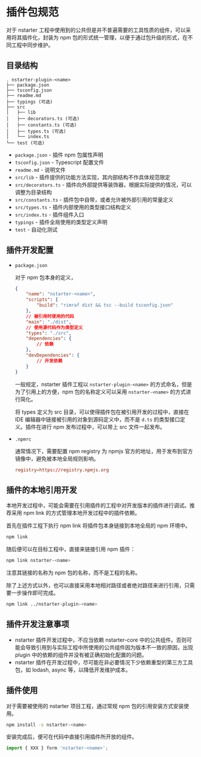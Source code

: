# 插件包规范

对于 nstarter 工程中使用到的公共但是并不普遍需要的工具性质的组件，可以采用将其插件化，封装为 npm 包的形式统一管理，以便于通过包升级的形式，在不同工程中同步维护。


## 目录结构

```
. nstarter-plugin-<name>
├── package.json
├── tsconfig.json
├── readme.md
├── typings (可选)
├── src
│   ├── lib
│   ├── decorators.ts (可选)
│   ├── constants.ts (可选)
│   ├── types.ts (可选)
│   └── index.ts 
└── test (可选)
```

* `package.json` - 插件 npm 包属性声明
* `tsconfig.json` - Typescript 配置文件
* `readme.md` - 说明文件
* `src/lib` - 插件提供的功能方法实现，其内部结构不作具体规范限定
* `src/decorators.ts` - 插件向外部提供等装饰器，根据实际提供的情况，可以调整为目录结构
* `src/constants.ts` - 插件包中自带，或者允许被外部引用的常量定义
* `src/types.ts` - 插件内部使用的类型接口结构定义
* `src/index.ts` - 插件组件入口
* `typings` - 插件全局使用的类型定义声明
* `test` - 自动化测试


## 插件开发配置

* `package.json`

  对于 npm 包本身的定义，

  ```json
  {
      "name": "nstarter-<name>",
      "scripts": {
          "build": "rimraf dist && tsc --build tsconfig.json"
      },
      // 被引用时使用的代码
      "main": "./dist",
      // 使用源代码作为类型定义
      "types": "./src",
      "dependencies": {
          // 依赖
      },
      "devDependencies": {
          // 开发依赖
      }
  }
  ```

  一般规定，nstarter 插件工程以 `nstarter-plugin-<name>` 的方式命名，但是为了引用上的方便，npm 包的名称定义可以采用 `nstarter-<name>` 的方式进行简化。

  将 types 定义为 src 目录，可以使得插件包在被引用开发的过程中，直接在 IDE 编辑器中链接被引用的对象到源码定义中，而不是 `d.ts` 的类型接口定义。插件在进行 npm 发布过程中，可以带上 src 文件一起发布。

* `.npmrc`

  通常情况下，需要配置 npm registry 为 npmjs 官方的地址，用于发布到官方镜像中，避免被本地全局规则影响。

  ```conf
  registry=https://registry.npmjs.org
  ```


## 插件的本地引用开发

本地开发过程中，可能会需要在引用插件的工程中对开发版本的插件进行调试。推荐采用 npm link 的方式管理本地开发过程中的插件依赖。

首先在插件工程下执行 npm link 将插件包本身链接到本地全局的 npm 环境中。

```bash
npm link
```

随后便可以在目标工程中，直接来链接引用 npm 插件：

```bash
npm link nstarter-<name>
```

注意其链接的名称为 npm 包的名称，而不是工程的名称。

除了上述方式以外，也可以直接采用本地相对路径或者绝对路径来进行引用，只需要一步操作即可完成。

```bash
npm link ../nstarter-plugin-<name>
```


## 插件开发注意事项

* nstarter 插件开发过程中，不应当依赖 nstarter-core 中的公共组件。否则可能会导致引用到与实际工程中所使用的公共组件因为版本不一致的原因，出现 plugin 中的依赖的组件并没有被正确初始化配置的问题。
* nstarter 插件在开发过程中，尽可能在非必要情况下少依赖重型的第三方工具包，如 lodash, async 等，以降低开发维护成本。


## 插件使用

对于需要被使用的 nstarter 项目工程，通过常规 npm 包的引用安装方式安装使用。

```bash
npm install -s nstarter-<name>
```

安装完成后，便可在代码中直接引用插件所开放的组件。

```typescript
import { XXX } form 'nstarter-<name>';
```
